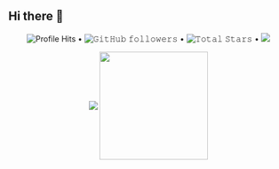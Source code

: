<h2>Hi there 👋</h2>
<p align="center">
  <img alt="Profile Hits" src="https://komarev.com/ghpvc/?username=ProDCG&style=flat-square"> •  
<!--   <img alt = "profile views" src="https://komarev.com/ghpvc/?username=ProDCG&style=flat&color=brightgreen"> •    -->
  <img alt="𝙶𝚒𝚝𝙷𝚞𝚋 𝚏𝚘𝚕𝚕𝚘𝚠𝚎𝚛𝚜" src="https://img.shields.io/github/followers/ProDCG?label=Followers&style=social"> •
  <img src="https://img.shields.io/github/stars/ProDCG?label=Stars" alt="𝚃𝚘𝚝𝚊𝚕 𝚂𝚝𝚊𝚛𝚜"> •
  <a href="https://github.com/sponsors/ProDCG"><img src="https://img.shields.io/static/v1?label=Sponsor&message=%E2%9D%A4&logo=GitHub&color=%23fe8e86"/></a>
</p>

<p align="center">
  <img align="center" src="https://github-readme-stats.vercel.app/api?username=ProDCG&show_icons=true&hide_border=true&title_color=94b4a4&amp&icon_color=FFFFFF&amp&text_color=FFFFFF&amp&bg_color=000000&count_private=true&include_all_commits=true"/>
  <img align="center" height="195px" src="https://github-readme-stats.vercel.app/api/top-langs/?username=ProDCG&text_color=FFFFFF&bg_color=000000&title_color=94b4a4&langs_count=15&layout=compact&hide_border=true" />
</p>
